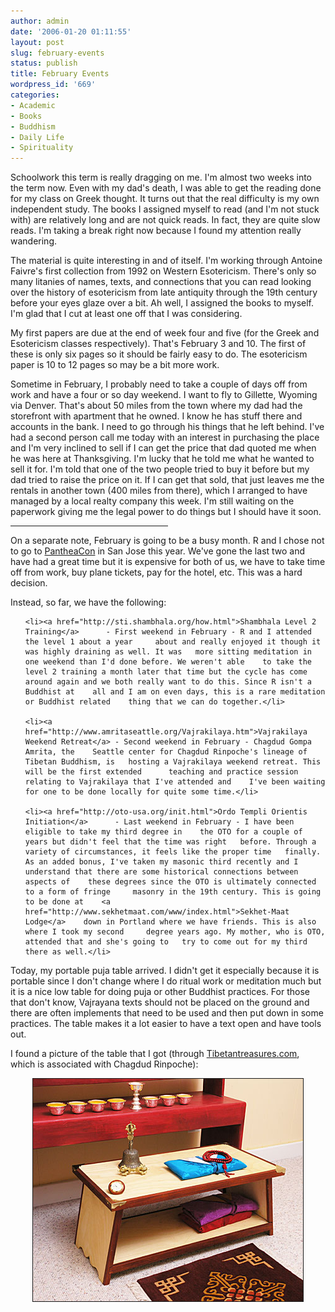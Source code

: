 ```yaml
---
author: admin
date: '2006-01-20 01:11:55'
layout: post
slug: february-events
status: publish
title: February Events
wordpress_id: '669'
categories:
- Academic
- Books
- Buddhism
- Daily Life
- Spirituality
---
```

Schoolwork this term is really dragging on me. I'm almost two weeks into the  term now. Even with my dad's death, I was able to get the reading done for my  class on Greek thought. It turns out that the real difficulty is my own  independent study. The books I assigned myself to read (and I'm not stuck with)  are relatively long and are not quick reads. In fact, they are quite slow reads.  I'm taking a break right now because I found my attention really wandering.



The material is quite interesting in and of itself. I'm working through  Antoine Faivre's first collection from 1992 on Western Esotericism. There's only  so many litanies of names, texts, and connections that you can read looking over  the history of esotericism from late antiquity through the 19th century before  your eyes glaze over a bit. Ah well, I assigned the books to myself. I'm glad  that I cut at least one off that I was considering.



My first papers are due at the end of week four and five (for the Greek and  Esotericism classes respectively). That's February 3 and 10. The first of these  is only six pages so it should be fairly easy to do. The esotericism paper is 10  to 12 pages so may be a bit more work.



Sometime in February, I probably need to take a couple of days off from work  and have a four or so day weekend. I want to fly to Gillette, Wyoming via  Denver. That's about 50 miles from the town where my dad had the storefront with  apartment that he owned. I know he has stuff there and accounts in the bank. I  need to go through his things that he left behind. I've had a second person call  me today with an interest in purchasing the place and I'm very inclined to sell  if I can get the price that dad quoted me when he was here at Thanksgiving. I'm  lucky that he told me what he wanted to sell it for. I'm told that one of the  two people tried to buy it before but my dad tried to raise the price on it. If  I can get that sold, that just leaves me the rentals in another town (400 miles  from there), which I arranged to have managed by a local realty company this  week. I'm still waiting on the paperwork giving me the legal power to do things  but I should have it soon.



<hr width="50%" />On a separate note, February is going to be a busy month. R and I chose not  to go to <a href="http://ancientways.com/pantheacon">PantheaCon</a> in San Jose  this year. We've gone the last two and have had a great time but it is expensive  for both of us, we have to take time off from work, buy plane tickets, pay for  the hotel, etc. This was a hard decision.



Instead, so far, we have the following:

<ul>

	<li><a href="http://sti.shambhala.org/how.html">Shambhala Level 2 Training</a>  	- First weekend in February - R and I attended the level 1 about a year  	about and really enjoyed it though it was highly draining as well. It was  	more sitting meditation in one weekend than I'd done before. We weren't able  	to take the level 2 training a month later that time but the cycle has come  	around again and we both really want to do this. Since R isn't a Buddhist at  	all and I am on even days, this is a rare meditation or Buddhist related  	thing that we can do together.</li>

	<li><a href="http://www.amritaseattle.org/Vajrakilaya.htm">Vajrakilaya  	Weekend Retreat</a> - Second weekend in February - Chagdud Gompa Amrita, the  	Seattle center for Chagdud Rinpoche's lineage of Tibetan Buddhism, is  	hosting a Vajrakilaya weekend retreat. This will be the first extended  	teaching and practice session relating to Vajrakilaya that I've attended and  	I've been waiting for one to be done locally for quite some time.</li>

	<li><a href="http://oto-usa.org/init.html">Ordo Templi Orientis Initiation</a>  	- Last weekend in February - I have been eligible to take my third degree in  	the OTO for a couple of years but didn't feel that the time was right  	before. Through a variety of circumstances, it feels like the proper time  	finally. As an added bonus, I've taken my masonic third recently and I  	understand that there are some historical connections between aspects of  	these degrees since the OTO is ultimately connected to a form of fringe  	masonry in the 19th century. This is going to be done at 	<a href="http://www.sekhetmaat.com/www/index.html">Sekhet-Maat Lodge</a>  	down in Portland where we have friends. This is also where I took my second  	degree years ago. My mother, who is OTO, attended that and she's going to  	try to come out for my third there as well.</li>

</ul>

Today, my portable puja table arrived. I didn't get it especially because it  is portable since I don't change where I do ritual work or meditation much but  it is a nice low table for doing puja or other Buddhist practices. For those  that don't know, Vajrayana texts should not be placed on the ground and there  are often implements that need to be used and then put down in some practices.  The table makes it a lot easier to have a text open and have tools out.



I found a picture of the table that I got (through <a href="http://www.tibetantreasures.com/">Tibetantreasures.com</a>, which is  associated with Chagdud Rinpoche):

<p align="center"><img width="432" height="356" border="1" alt="Puja Table" src="/images/fhptctd.lg.jpg" /></p>
